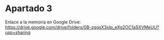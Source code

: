 # Apartado 3

Enlace a la memoria en Google Drive:
https://drive.google.com/drive/folders/0B-zgqsX3xIp_eXg2OC1aSXVMeUU?usp=sharing
